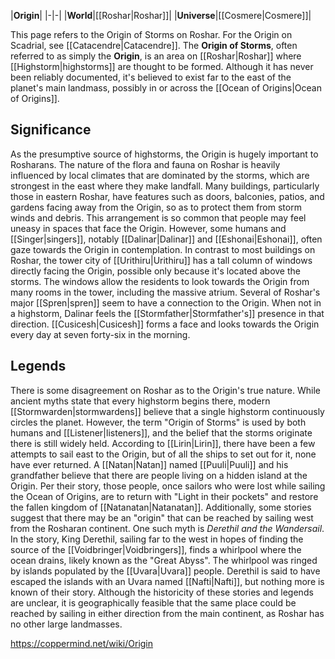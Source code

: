 |**Origin**|
|-|-|
|**World**|[[Roshar\|Roshar]]|
|**Universe**|[[Cosmere\|Cosmere]]|

This page refers to the Origin of Storms on Roshar. For the Origin on Scadrial, see [[Catacendre\|Catacendre]].
The **Origin of Storms**, often referred to as simply the **Origin**, is an area on [[Roshar\|Roshar]] where [[Highstorm\|highstorms]] are thought to be formed. Although it has never been reliably documented, it's believed to exist far to the east of the planet's main landmass, possibly in or across the [[Ocean of Origins\|Ocean of Origins]].

## Significance
As the presumptive source of highstorms, the Origin is hugely important to Rosharans. The nature of the flora and fauna on Roshar is heavily influenced by local climates that are dominated by the storms, which are strongest in the east where they make landfall. Many buildings, particularly those in eastern Roshar, have features such as doors, balconies, patios, and gardens facing away from the Origin, so as to protect them from storm winds and debris. This arrangement is so common that people may feel uneasy in spaces that face the Origin. However, some humans and [[Singer\|singers]], notably [[Dalinar\|Dalinar]] and [[Eshonai\|Eshonai]], often gaze towards the Origin in contemplation.
In contrast to most buildings on Roshar, the tower city of [[Urithiru\|Urithiru]] has a tall column of windows directly facing the Origin, possible only because it's located above the storms. The windows allow the residents to look towards the Origin from many rooms in the tower, including the massive atrium.
Several of Roshar's major [[Spren\|spren]] seem to have a connection to the Origin. When not in a highstorm, Dalinar feels the [[Stormfather\|Stormfather's]] presence in that direction. [[Cusicesh\|Cusicesh]] forms a face and looks towards the Origin every day at seven forty-six in the morning.

## Legends
There is some disagreement on Roshar as to the Origin's true nature. While ancient myths state that every highstorm begins there, modern [[Stormwarden\|stormwardens]] believe that a single highstorm continuously circles the planet. However, the term "Origin of Storms" is used by both humans and [[Listener\|listeners]], and the belief that the storms originate there is still widely held. According to [[Lirin\|Lirin]], there have been a few attempts to sail east to the Origin, but of all the ships to set out for it, none have ever returned.
A [[Natan\|Natan]] named [[Puuli\|Puuli]] and his grandfather believe that there are people living on a hidden island at the Origin. Per their story, those people, once sailors who were lost while sailing the Ocean of Origins, are to return with "Light in their pockets" and restore the fallen kingdom of [[Natanatan\|Natanatan]].
Additionally, some stories suggest that there may be an "origin" that can be reached by sailing west from the Rosharan continent. One such myth is *Derethil and the Wandersail*. In the story, King Derethil, sailing far to the west in hopes of finding the source of the [[Voidbringer\|Voidbringers]], finds a whirlpool where the ocean drains, likely known as the "Great Abyss". The whirlpool was ringed by islands populated by the [[Uvara\|Uvara]] people. Derethil is said to have escaped the islands with an Uvara named [[Nafti\|Nafti]], but nothing more is known of their story.
Although the historicity of these stories and legends are unclear, it is geographically feasible that the same place could be reached by sailing in either direction from the main continent, as Roshar has no other large landmasses.



https://coppermind.net/wiki/Origin